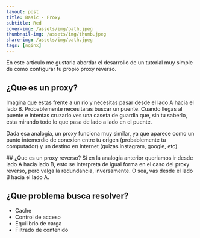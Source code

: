 ```yaml
---
layout: post
title: Basic - Proxy
subtitle: Red
cover-img: /assets/img/path.jpeg
thumbnail-img: /assets/img/thumb.jpeg
share-img: /assets/img/path.jpeg
tags: [nginx]
---
```


En este articulo me gustaria abordar el desarrollo de un tutorial muy simple de como configurar tu propio proxy reverso.

## ¿Que es un proxy?
Imagina que estas frente a un rio y necesitas pasar desde el lado A hacia el lado B. Probablemente necesitaras buscar un puente. Cuando llegas al puente e intentas cruzarlo ves una caseta de guardia que, sin tu saberlo, esta mirando todo lo que pasa de lado a lado en el puente.

Dada esa analogia, un proxy funciona muy similar, ya que aparece como un punto intemerdio de conexion entre tu origen (probablemente tu computador) y un destino en internet (quizas instagram, google, etc).

## ¿Que es un proxy reverso?
Si en la analogia anterior queriamos ir desde lado A hacia lado B, esto se interpreta de igual forma en el caso del proxy reverso, pero valga la redundancia, inversamente. O sea, vas desde el lado B hacia el lado A.

## ¿Que problema busca resolver?

* Cache
* Control de acceso
* Equilibrio de carga
* Filtrado de contenido


